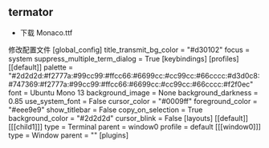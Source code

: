 ## termator
* 下载 Monaco.ttf

修改配置文件
[global_config]
  title_transmit_bg_color = "#d30102"
  focus = system
  suppress_multiple_term_dialog = True
[keybindings]
[profiles]
  [[default]]
    palette = "#2d2d2d:#f2777a:#99cc99:#ffcc66:#6699cc:#cc99cc:#66cccc:#d3d0c8:#747369:#f2777a:#99cc99:#ffcc66:#6699cc:#cc99cc:#66cccc:#f2f0ec"
    font = Ubuntu Mono 13
    background_image = None
    background_darkness = 0.85
    use_system_font = False
    cursor_color = "#0009ff"
    foreground_color = "#eee9e9"
    show_titlebar = False
    copy_on_selection = True
    background_color = "#2d2d2d"
    cursor_blink = False
[layouts]
  [[default]]
    [[[child1]]]
      type = Terminal
      parent = window0
      profile = default
    [[[window0]]]
      type = Window
      parent = ""
[plugins]
